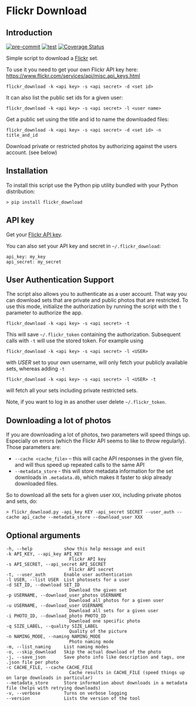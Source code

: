 # Flickr Download

## Introduction

[![pre-commit](https://github.com/beaufour/flickr-download/actions/workflows/pre-commit.yml/badge.svg)](https://github.com/beaufour/flickr-download/actions/workflows/pre-commit.yml) [![test](https://github.com/beaufour/flickr-download/actions/workflows/test.yml/badge.svg)](https://github.com/beaufour/flickr-download/actions/workflows/test.yml) [![Coverage Status](https://coveralls.io/repos/github/beaufour/flickr-download/badge.svg)](https://coveralls.io/github/beaufour/flickr-download)

Simple script to download a [Flickr](http://flickr.com) set.

To use it you need to get your own Flickr API key here:
<https://www.flickr.com/services/api/misc.api_keys.html>

    flickr_download -k <api key> -s <api secret> -d <set id>

It can also list the public set ids for a given user:

    flickr_download -k <api key> -s <api secret> -l <user name>

Get a public set using the title and id to name the downloaded files:

    flickr_download -k <api key> -s <api secret> -d <set id> -n title_and_id

Download private or restricted photos by authorizing against the users account. (see below)

## Installation

To install this script use the Python pip utility bundled with your Python distribution:

    > pip install flickr_download

## API key

Get your [Flickr API key](http://www.flickr.com/services/api/).

You can also set your API key and secret in `~/.flickr_download`:

    api_key: my_key
    api_secret: my_secret

## User Authentication Support

The script also allows you to authenticate as a user account. That way you can download sets that
are private and public photos that are restricted. To use this mode, initialize the authorization by
running the script with the `t` parameter to authorize the app.

    flickr_download -k <api key> -s <api secret> -t

This will save `~/.flickr_token` containing the authorization. Subsequent calls with `-t` will use the
stored token. For example using

    flickr_download -k <api key> -s <api secret> -l <USER>

with _USER_ set to your own username, will only fetch your publicly available sets, whereas adding `-t`

    flickr_download -k <api key> -s <api secret> -l <USER> -t

will fetch all your sets including private restricted sets.

Note, if you want to log in as another user delete `~/.flickr_token`.

## Downloading a lot of photos

If you are downloading a lot of photos, two parameters will speed things up. Especially on errors (which the Flickr API seems to like to throw regularly). Those parameters are:

* `--cache <cache_file>` – this will cache API responses in the given file, and will thus speed up repeated calls to the same API
* `--metadata_store` - this will store metadata information for the set downloads in `.metadata.db`, which makes it faster to skip already downloaded files.

So to download all the sets for a given user `XXX`, including private photos and sets, do:

    > flickr_download.py -api_key KEY -api_secret SECRET --user_auth --cache api_cache --metadata_store --download_user XXX

## Optional arguments

    -h, --help            show this help message and exit
    -k API_KEY, --api_key API_KEY
                            Flickr API key
    -s API_SECRET, --api_secret API_SECRET
                            Flickr API secret
    -t, --user_auth       Enable user authentication
    -l USER, --list USER  List photosets for a user
    -d SET_ID, --download SET_ID
                            Download the given set
    -p USERNAME, --download_user_photos USERNAME
                            Download all photos for a given user
    -u USERNAME, --download_user USERNAME
                            Download all sets for a given user
    -i PHOTO_ID, --download_photo PHOTO_ID
                            Download one specific photo
    -q SIZE_LABEL, --quality SIZE_LABEL
                            Quality of the picture
    -n NAMING_MODE, --naming NAMING_MODE
                            Photo naming mode
    -m, --list_naming     List naming modes
    -o, --skip_download   Skip the actual download of the photo
    -j, --save_json       Save photo info like description and tags, one .json file per photo
    -c CACHE_FILE, --cache CACHE_FILE
                            Cache results in CACHE_FILE (speed things up on large downloads in particular)
    --metadata_store      Store information about downloads in a metadata file (helps with retrying downloads)
    -v, --verbose         Turns on verbose logging
    --version             Lists the version of the tool
